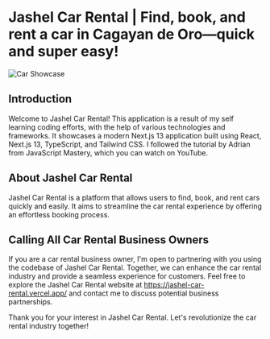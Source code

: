 # Jashel Car Rental | Find, book, and rent a car in Cagayan de Oro—quick and super easy!

![Car Showcase](https://i.ibb.co/F0xqD7q/Jashel-Car-Rental-Thumbnail.png)

## Introduction
Welcome to Jashel Car Rental! This application is a result of my self learning coding efforts, with the help of various technologies and frameworks. It showcases a modern Next.js 13 application built using React, Next.js 13, TypeScript, and Tailwind CSS. I followed the tutorial by Adrian from JavaScript Mastery, which you can watch on YouTube.

##  About Jashel Car Rental
Jashel Car Rental is a platform that allows users to find, book, and rent cars quickly and easily. It aims to streamline the car rental experience by offering an effortless booking process.

## Calling All Car Rental Business Owners
If you are a car rental business owner, I'm open to partnering with you using the codebase of Jashel Car Rental. Together, we can enhance the car rental industry and provide a seamless experience for customers. Feel free to explore the Jashel Car Rental website at https://jashel-car-rental.vercel.app/ and contact me to discuss potential business partnerships.

Thank you for your interest in Jashel Car Rental. Let's revolutionize the car rental industry together!